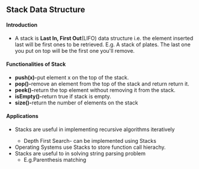 <h2>Stack Data Structure</h2>
<h4>Introduction</h4>
<p>
    <ul>
        <li>A stack is <b>Last In, First Out</b>(LIFO) data structure i.e. the element inserted last will   be first ones to be retrieved. E.g. A stack of plates. The last one you put on top will be the    first one you'll remove.</li>
    </ul>
</p>
<h4>Functionalities of Stack</h4>
<p>
    <ul>
        <li><b>push(x)-</b>put element x on the top of the stack.</li>
        <li><b>pop()-</b>remove an element from the top of the stack and return return it.</li>
        <li><b>peek()-</b>return the top element without removing it from the stack.</li>
        <li><b>isEmpty()-</b>return true if stack is empty.</li>
        <li><b>size()-</b>return the number of elements on the stack</li>
    </ul>
</p>
<h4>Applications</h4>
<p>
    <ul>
        <li>Stacks are useful in implementing recursive algorithms iteratively</li>
        <ul>
            <li>Depth First Search- can be implemented using Stacks</li>
        </ul>
        <li>Operating Systems use Stacks to store function call hierachy.</li>
        <li>Stacks are useful to in solving string parsing problem
        <ul>
            <li>E.g.Parenthesis matching</li>
        </ul>
    </ul>
</p>